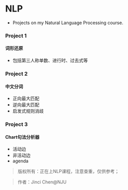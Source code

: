 # NLP
- Projects on my Natural Language Processing course.

### Project 1

#### 词形还原 
- 包括第三人称单数、进行时、过去式等

### Project 2

#### 中文分词
- 正向最大匹配
- 逆向最大匹配
- 启发式规则消歧

### Project 3

#### Chart句法分析器
- 活动边
- 非活动边
- agenda

> 版权所有：正在上NLP课程，注意查重，仅供参考；


> 作者：Jinci Chen@NJU
